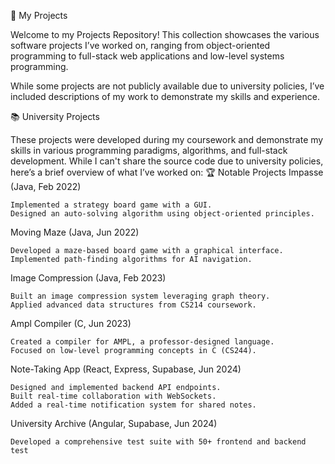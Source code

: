 🚀 My Projects

Welcome to my Projects Repository! This collection showcases the various software projects I’ve worked on, ranging from object-oriented programming to full-stack web applications and low-level systems programming.

While some projects are not publicly available due to university policies, I’ve included descriptions of my work to demonstrate my skills and experience.

📚 University Projects

These projects were developed during my coursework and demonstrate my skills in various programming paradigms, algorithms, and full-stack development. While I can't share the source code due to university policies, here’s a brief overview of what I’ve worked on:
🏆 Notable Projects
Impasse (Java, Feb 2022)

    Implemented a strategy board game with a GUI.
    Designed an auto-solving algorithm using object-oriented principles.

Moving Maze (Java, Jun 2022)

    Developed a maze-based board game with a graphical interface.
    Implemented path-finding algorithms for AI navigation.

Image Compression (Java, Feb 2023)

    Built an image compression system leveraging graph theory.
    Applied advanced data structures from CS214 coursework.

Ampl Compiler (C, Jun 2023)

    Created a compiler for AMPL, a professor-designed language.
    Focused on low-level programming concepts in C (CS244).

Note-Taking App (React, Express, Supabase, Jun 2024)

    Designed and implemented backend API endpoints.
    Built real-time collaboration with WebSockets.
    Added a real-time notification system for shared notes.

University Archive (Angular, Supabase, Jun 2024)

    Developed a comprehensive test suite with 50+ frontend and backend test
